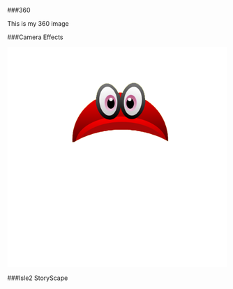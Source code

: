 ###360

This is my 360 image

<script src="//360.vizor.io/scripts/embed.js" data-vizorurl="https://360.vizor.io/embed/v/okmv" ></script>


###Camera Effects

![filter](mariohat.png?raw=true "Optional Title")

###Isle2 StoryScape
<script src="/scripts/embed.js" data-vizorurl="https://patches.vizor.io/embed/yumba/isle2" ></script>

